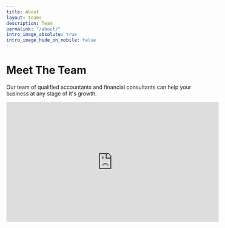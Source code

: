 ```yaml
---
title: About
layout: teams
description: Team
permalink: "/about/"
intro_image_absolute: true
intro_image_hide_on_mobile: false
---
```


# Meet The Team

Our team of qualified accountants and financial consultants can help your business at any stage of it's growth.

<iframe width="560" height="315" src="https://www.youtube.com/embed/HyCMpnyrAHI" title="YouTube video player" frameborder="0" allow="accelerometer; autoplay; clipboard-write; encrypted-media; gyroscope; picture-in-picture" allowfullscreen></iframe>
